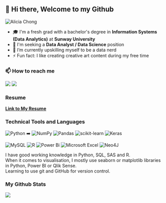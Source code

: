 <!---
Alicia2203/Alicia2203 is a ✨ special ✨ repository because its `README.md` (this file) appears on your GitHub profile.
You can click the Preview link to take a look at your changes.
--->
## 👋 Hi there, Welcome to my Github
![Alicia Chong](https://user-images.githubusercontent.com/69787181/194917290-bc950a6f-1afa-43b9-b44a-769fb008a6c0.gif)

- 🎓 I'm a fresh grad with a bachelor's degree in **Information Systems (Data Analytics)** at **Sunway University**  
- 💼 I'm seeking a **Data Analyst / Data Science** position    
- 🌱 I’m currently upskilling myself to be a data nerd  
-  ⚡ Fun fact: I like creating creative art content during my free time  

### 📫 How to reach me
[![](https://img.shields.io/badge/Gmail-D14836?style=for-the-badge&logo=gmail&logoColor=white)](mailto:alicia.chong.data@gmail.com)
[![](https://img.shields.io/badge/linkedin-%230077B5.svg?style=for-the-badge&logo=linkedin)](https://www.linkedin.com/in/alicia-chong-acty/) 

### Resume
**[Link to My Resume](https://github.com/Alicia2203/Alicia-Resume/blob/main/Alicia%20Chong%20Tsui%20Ying%20-%20Resume%20-%2020231122.pdf)**

### Technical Tools and Languages
![Python](https://img.shields.io/badge/python-3670A0?style=for-the-badge&logo=python&logoColor=ffdd54) ➡️
![NumPy](https://img.shields.io/badge/numpy-%23013243.svg?style=for-the-badge&logo=numpy&logoColor=white)
![Pandas](https://img.shields.io/badge/pandas-%23150458.svg?style=for-the-badge&logo=pandas&logoColor=white)
![scikit-learn](https://img.shields.io/badge/scikit--learn-%23F7931E.svg?style=for-the-badge&logo=scikit-learn&logoColor=white)
![Keras](https://img.shields.io/badge/Keras-%23D00000.svg?style=for-the-badge&logo=Keras&logoColor=white)

![MySQL](https://img.shields.io/badge/mysql-%2300f.svg?style=for-the-badge&logo=mysql&logoColor=white)
![R](https://img.shields.io/badge/r-%23276DC3.svg?style=for-the-badge&logo=r&logoColor=white)
![Power Bi](https://img.shields.io/badge/power_bi-F2C811?style=for-the-badge&logo=powerbi&logoColor=black)
![Microsoft Excel](https://img.shields.io/badge/Microsoft_Excel-217346?style=for-the-badge&logo=microsoft-excel&logoColor=white)
![Neo4J](https://img.shields.io/badge/Neo4j-008CC1?style=for-the-badge&logo=neo4j&logoColor=white)

I have good working knowledge in Python, SQL, SAS and R.   
When it comes to visualisation, I mostly use seaborn or matplotlib libraries in Python, Power BI or Qlik Sense.  
Learning to use git and GitHub for version control.  

### My Github Stats 
<img src="https://github-readme-stats.vercel.app/api?username=alicia2203&show_icons=true"/>



